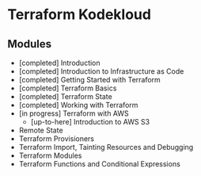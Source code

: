 # Terraform Kodekloud
## Modules
* [completed] Introduction
* [completed] Introduction to Infrastructure as Code
* [completed] Getting Started with Terraform
* [completed] Terraform Basics
* [completed] Terraform State
* [completed] Working with Terraform
* [in progress] Terraform with AWS
    * [up-to-here] Introduction to AWS S3 
* Remote State
* Terraform Provisioners
* Terraform Import, Tainting Resources and Debugging
* Terraform Modules
* Terraform Functions and Conditional Expressions
